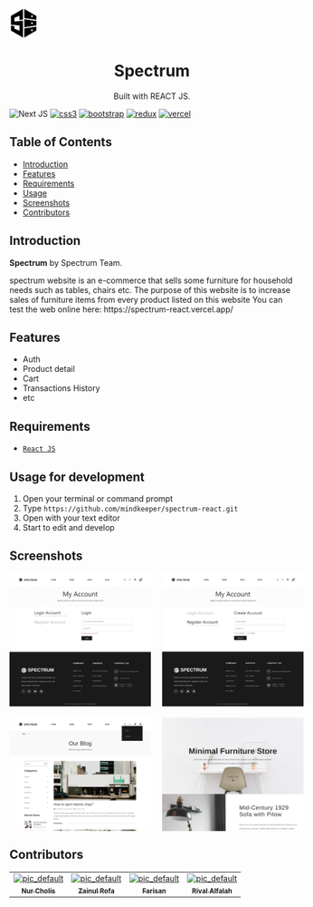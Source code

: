 <img width="50" src="./src/asset/logo/logo-black.png" /> <h1 align="center">Spectrum</h1>
<p align="center">
  Built with REACT JS.
</p>

![Next JS](https://img.shields.io/badge/React-black?style=for-the-badge&js&logoColor=white)
[![css3](https://img.shields.io/badge/CSS3-1572B6?style=for-the-badge&logo=css3&logoColor=white)]()
[![bootstrap](https://img.shields.io/badge/Bootstrap-563D7C?style=for-the-badge&logo=bootstrap&logoColor=white)]()
[![redux](https://img.shields.io/badge/Redux-593D88?style=for-the-badge&logo=redux&logoColor=white)]()
[![vercel](https://img.shields.io/badge/Vercel-000000?style=for-the-badge&logo=vercel&logoColor=white)]()

## Table of Contents

- [Introduction](#introduction)
- [Features](#features)
- [Requirements](#requirements)
- [Usage](#usage-for-development)
- [Screenshots](#screenshots)
- [Contributors](#contributors)

## Introduction

<b>Spectrum</b> by Spectrum Team.
<tr>spectrum website is an e-commerce that sells some furniture for
household needs such as tables, chairs etc. The purpose of this
website is to increase sales of furniture items from every product
listed on this website</tr>
<tr>You can test the web online here: https://spectrum-react.vercel.app/</tr>

## Features

- Auth
- Product detail
- Cart
- Transactions History
- etc

## Requirements

- [`React JS`](https://reactjs.org/)

## Usage for development

1. Open your terminal or command prompt
2. Type `https://github.com/mindkeeper/spectrum-react.git`
3. Open with your text editor
4. Start to edit and develop

## Screenshots

<div align="center">
    <div style='display:flex; gap:20px' >
      <img width="250" src="./src/asset/readme/spectrum_login.png">
      <img width="250" src="./src/asset/readme/spectrum_register.png">
    </div>
    <div style='display:flex; gap:20px; padding-top:20px' >
      <img width="250" src="./src/asset/readme/spectrum_blog.png">
      <img width="250" src="./src/asset/readme/spectrum_home.png">
    </div>
</div>

## Contributors

<center>
  <table>
    <tr>
      <td align="center">
        <a href="https://github.com/mindkeeper">
          <img width="100" ; src="https://res.cloudinary.com/dx7cvqczn/image/upload/v1667811029/coffee_addict/pic_default.png" alt="pic_default"><br/>
          <sub><b>Nur Cholis</b></sub>
        </a>
        </td>
        <td align="center">
        <a href="https://github.com/zainulrofa">
          <img width="100" ; src="https://res.cloudinary.com/dx7cvqczn/image/upload/v1667811029/coffee_addict/pic_default.png" alt="pic_default"><br/>
          <sub><b>Zainul Rofa</b></sub>
        </a>
        </td>
        <td align="center">
        <a href="https://github.com/farisan">
          <img width="100" ; src="https://res.cloudinary.com/dx7cvqczn/image/upload/v1667811029/coffee_addict/pic_default.png" alt="pic_default"><br/>
          <sub><b>Farisan</b></sub>
        </a>
        </td>
        <td align="center">
        <a href="https://github.com/rivalalfalah">
          <img width="100" ; src="https://res.cloudinary.com/dx7cvqczn/image/upload/v1667811029/coffee_addict/pic_default.png" alt="pic_default"><br/>
          <sub><b>Rival Alfalah</b></sub>
        </a>
        </td>
  </table>
</center>
